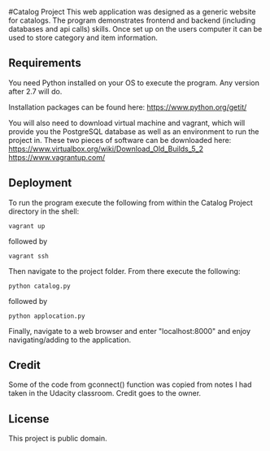 #Catalog Project
This web application was designed as a generic website for catalogs. The program demonstrates frontend and backend (including databases and api calls) skills.
Once set up on the users computer it can be used to store category and item information.

## Requirements
You need Python installed on your OS to execute the program. Any version after 2.7 will do.

Installation packages can be found here:
https://www.python.org/getit/

You will also need to download virtual machine and vagrant, which will provide you the PostgreSQL database as well as an environment to run the project in. These two pieces of software can be downloaded here:
https://www.virtualbox.org/wiki/Download_Old_Builds_5_2
https://www.vagrantup.com/

## Deployment
To run the program execute the following from within the Catalog Project directory in the shell:
```
vagrant up
```
followed by
```
vagrant ssh
```

Then navigate to the project folder. From there execute the following:
```
python catalog.py
```
followed by
```
python applocation.py
```

Finally, navigate to a web browser and enter "localhost:8000" and enjoy navigating/adding to the application.

## Credit
Some of the code from gconnect() function was copied from notes I had taken in the Udacity classroom. Credit goes to the owner.

## License
This project is public domain.
